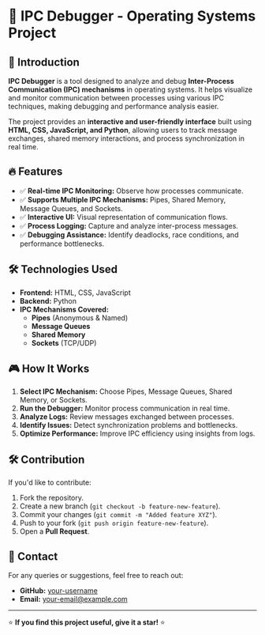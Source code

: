 # 🚀 IPC Debugger - Operating Systems Project

## 📌 Introduction
**IPC Debugger** is a tool designed to analyze and debug **Inter-Process Communication (IPC) mechanisms** in operating systems. It helps visualize and monitor communication between processes using various IPC techniques, making debugging and performance analysis easier.  

The project provides an **interactive and user-friendly interface** built using **HTML, CSS, JavaScript, and Python**, allowing users to track message exchanges, shared memory interactions, and process synchronization in real time.

## 🔥 Features
- ✅ **Real-time IPC Monitoring:** Observe how processes communicate.
- ✅ **Supports Multiple IPC Mechanisms:** Pipes, Shared Memory, Message Queues, and Sockets.
- ✅ **Interactive UI:** Visual representation of communication flows.
- ✅ **Process Logging:** Capture and analyze inter-process messages.
- ✅ **Debugging Assistance:** Identify deadlocks, race conditions, and performance bottlenecks.

## 🛠️ Technologies Used
- **Frontend:** HTML, CSS, JavaScript  
- **Backend:** Python  
- **IPC Mechanisms Covered:**  
  - **Pipes** (Anonymous & Named)  
  - **Message Queues**  
  - **Shared Memory**  
  - **Sockets** (TCP/UDP)  


## 🎮 How It Works
1. **Select IPC Mechanism:** Choose Pipes, Message Queues, Shared Memory, or Sockets.
2. **Run the Debugger:** Monitor process communication in real time.
3. **Analyze Logs:** Review messages exchanged between processes.
4. **Identify Issues:** Detect synchronization problems and bottlenecks.
5. **Optimize Performance:** Improve IPC efficiency using insights from logs.

## 🛠️ Contribution
If you'd like to contribute:
1. Fork the repository.
2. Create a new branch (`git checkout -b feature-new-feature`).
3. Commit your changes (`git commit -m "Added feature XYZ"`).
4. Push to your fork (`git push origin feature-new-feature`).
5. Open a **Pull Request**.

## 📩 Contact
For any queries or suggestions, feel free to reach out:
- **GitHub:** [your-username](https://github.com/your-username)
- **Email:** your-email@example.com

---
⭐ **If you find this project useful, give it a star!** ⭐


